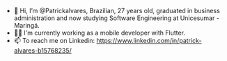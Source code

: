 - 👋 Hi, I’m @Patrickalvares, Brazilian, 27 years old, graduated in business administration and now studying Software Engineering at Unicesumar - Maringá.
- 👨‍💻 I'm currently working as a mobile developer with Flutter.
- 📫 To reach me on Linkedin: https://www.linkedin.com/in/patrick-alvares-b15768235/
  






